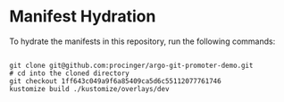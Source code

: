 
# Manifest Hydration

To hydrate the manifests in this repository, run the following commands:

```shell

git clone git@github.com:procinger/argo-git-promoter-demo.git
# cd into the cloned directory
git checkout 1ff643c049a9f6a85409ca5d6c55112077761746
kustomize build ./kustomize/overlays/dev
```
